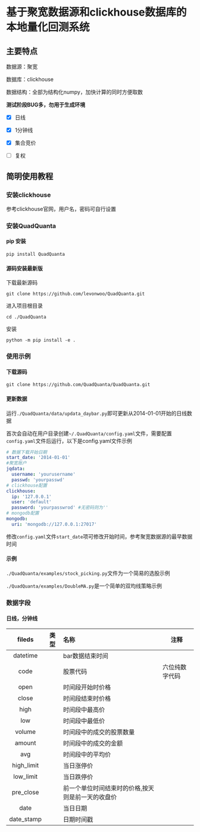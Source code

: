 # 基于聚宽数据源和clickhouse数据库的本地量化回测系统

## 主要特点

数据源：聚宽

数据库：clickhouse

数据结构：全部为结构化numpy，加快计算的同时方便取数

**测试阶段BUG多，勿用于生成环境**

- [x] 日线
- [x] 1分钟线
- [x] 集合竞价
- [ ] 复权


## 简明使用教程

### 安装clickhouse

参考clickhouse官网，用户名，密码可自行设置

### 安装QuadQuanta

#### pip 安装

```
pip install QuadQuanta
```

#### 源码安装最新版

下载最新源码

```
git clone https://github.com/levonwoo/QuadQuanta.git
```

进入项目根目录

```
cd ./QuadQuanta
```

安装

```
python -m pip install -e .
```

### 使用示例

#### 下载源码

```
git clone https://github.com/QuadQuanta/QuadQuanta.git
```

#### 更新数据

运行`./QuadQuanta/data/updata_daybar.py`即可更新从2014-01-01开始的日线数据

首次会自动在用户目录创建`~/.QuadQuanta/config.yaml`文件，需要配置`config.yaml`文件后运行，以下是config.yaml文件示例

```yaml
# 数据下载开始日期
start_date: '2014-01-01'
#聚宽账户
jqdata:
  username: 'yourusername' 
  passwd: 'yourpasswd'
# clickhouse配置
clickhouse:
  ip: '127.0.0.1'
  user: 'default'
  password: 'yourpasswrod' #无密码则为''
# mongodb配置
mongodb:
  uri: 'mongodb://127.0.0.1:27017'


```

修改`config.yaml`文件`start_date`项可修改开始时间，参考聚宽数据源的最早数据时间

#### 示例

`./QuadQuanta/examples/stock_picking.py`文件为一个简易的选股示例

`./QuadQuanta/examples/DoubleMA.py`是一个简单的双均线策略示例

### 数据字段

#### 日线，分钟线

|   fileds   | 类型 | 名称                                              | 注释           |
| :--------: | ---- | :------------------------------------------------ | -------------- |
|  datetime  |      | bar数据结束时间                                      |                |
|    code    |      | 股票代码                                          | 六位纯数字代码 |
|    open    |      | 时间段开始时价格                                  |                |
|   close    |      | 时间段结束时价格                                  |                |
|    high    |      | 时间段中最高价                                    |                |
|    low     |      | 时间段中最低价                                    |                |
|   volume   |      | 时间段中的成交的股票数量                          |                |
|   amount   |      | 时间段中的成交的金额                              |                |
|    avg     |      | 时间段中的平均价                                  |                |
| high_limit |      | 当日涨停价                                        |                |
| low_limit  |      | 当日跌停价                                        |                |
| pre_close  |      | 前一个单位时间结束时的价格,按天则是前一天的收盘价 |                |
|    date    |      | 当日日期                                          |                |
| date_stamp |      | 日期时间戳                                        |                |